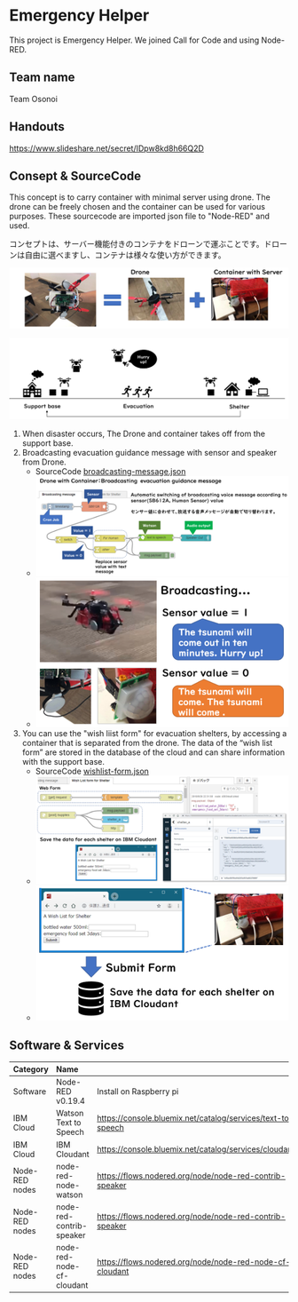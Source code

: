 # Emergency Helper
This project is Emergency Helper. We joined Call for Code and using Node-RED.

## Team name
Team Osonoi

## Handouts
https://www.slideshare.net/secret/IDpw8kd8h66Q2D

## Consept & SourceCode
This concept is to carry container with minimal server using drone. The drone can be freely chosen and the container can be used for various purposes.
These sourcecode are imported json file to "Node-RED" and used.

コンセプトは、サーバー機能付きのコンテナをドローンで運ぶことです。ドローンは自由に選べますし、コンテナは様々な使い方ができます。

![Consept Image](https://github.com/kolinz/emergency-drone-messenger/blob/master/consept_image_1.PNG)

![Story](https://github.com/kolinz/emergency-drone-messenger/blob/master/consept_image_2.png)

1. When disaster occurs, The Drone and container takes off from the support base.
1. Broadcasting evacuation guidance message with sensor and speaker from Drone.
   - SourceCode [broadcasting-message.json](https://github.com/kolinz/emergency-drone-messenger/blob/master/node-red/broadcasting-message.json)
   - ![flow-image1](https://github.com/kolinz/emergency-drone-messenger/blob/master/program_image_1.PNG)  
   - ![case1](https://github.com/kolinz/emergency-drone-messenger/blob/master/example_use_1.PNG)  
1. You can use the "wish liist form" for evacuation shelters, by accessing a container that is separated from the drone.
The data of the “wish list form” are stored in the database of the cloud and can share information with the support base.
   - SourceCode [wishlist-form.json](https://github.com/kolinz/emergency-drone-messenger/blob/master/node-red/wishlist-form.json)
   - ![flow-image2](https://github.com/kolinz/emergency-drone-messenger/blob/master/program_image_2.PNG)   
   - ![case2](https://github.com/kolinz/emergency-drone-messenger/blob/master/example_use_2.PNG)  

## Software & Services
| Category | Name |  |
|:---|:---|:---|
|Software |Node-RED v0.19.4 |Install on Raspberry pi |
|IBM Cloud |Watson Text to Speech |https://console.bluemix.net/catalog/services/text-to-speech |
|IBM Cloud |IBM Cloudant |https://console.bluemix.net/catalog/services/cloudant |
|Node-RED nodes |node-red-node-watson |https://flows.nodered.org/node/node-red-contrib-speaker |
|Node-RED nodes |node-red-contrib-speaker |https://flows.nodered.org/node/node-red-contrib-speaker |
|Node-RED nodes |node-red-node-cf-cloudant |https://flows.nodered.org/node/node-red-node-cf-cloudant |
